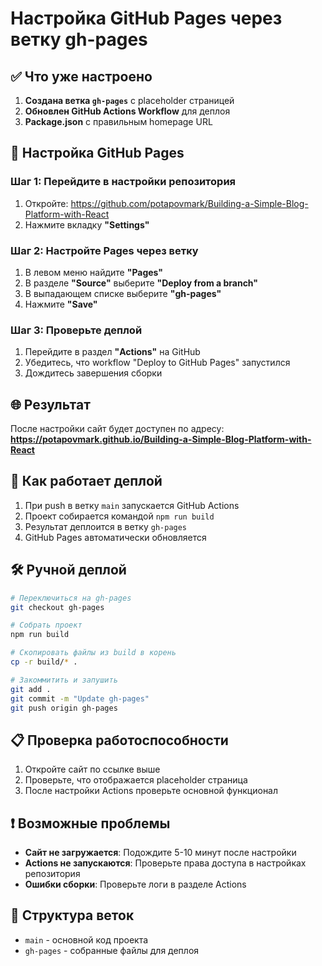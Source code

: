 # Настройка GitHub Pages через ветку gh-pages

## ✅ Что уже настроено

1. **Создана ветка `gh-pages`** с placeholder страницей
2. **Обновлен GitHub Actions Workflow** для деплоя
3. **Package.json** с правильным homepage URL

## 🔧 Настройка GitHub Pages

### Шаг 1: Перейдите в настройки репозитория
1. Откройте: https://github.com/potapovmark/Building-a-Simple-Blog-Platform-with-React
2. Нажмите вкладку **"Settings"**

### Шаг 2: Настройте Pages через ветку
1. В левом меню найдите **"Pages"**
2. В разделе **"Source"** выберите **"Deploy from a branch"**
3. В выпадающем списке выберите **"gh-pages"**
4. Нажмите **"Save"**

### Шаг 3: Проверьте деплой
1. Перейдите в раздел **"Actions"** на GitHub
2. Убедитесь, что workflow "Deploy to GitHub Pages" запустился
3. Дождитесь завершения сборки

## 🌐 Результат

После настройки сайт будет доступен по адресу:
**https://potapovmark.github.io/Building-a-Simple-Blog-Platform-with-React**

## 🔄 Как работает деплой

1. При push в ветку `main` запускается GitHub Actions
2. Проект собирается командой `npm run build`
3. Результат деплоится в ветку `gh-pages`
4. GitHub Pages автоматически обновляется

## 🛠️ Ручной деплой

```bash
# Переключиться на gh-pages
git checkout gh-pages

# Собрать проект
npm run build

# Скопировать файлы из build в корень
cp -r build/* .

# Закоммитить и запушить
git add .
git commit -m "Update gh-pages"
git push origin gh-pages
```

## 📋 Проверка работоспособности

1. Откройте сайт по ссылке выше
2. Проверьте, что отображается placeholder страница
3. После настройки Actions проверьте основной функционал

## ❗ Возможные проблемы

- **Сайт не загружается**: Подождите 5-10 минут после настройки
- **Actions не запускаются**: Проверьте права доступа в настройках репозитория
- **Ошибки сборки**: Проверьте логи в разделе Actions

## 📁 Структура веток

- `main` - основной код проекта
- `gh-pages` - собранные файлы для деплоя 